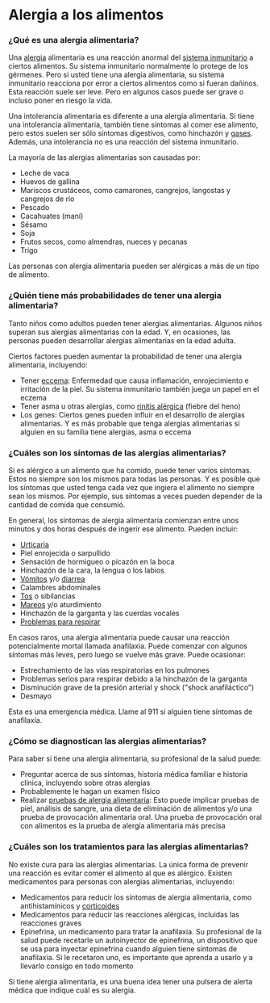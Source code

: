 Alergia a los alimentos
=======================


### ¿Qué es una alergia alimentaria?


Una [alergia](https://medlineplus.gov/spanish/allergy.html) alimentaria es una reacción anormal del [sistema inmunitario](https://medlineplus.gov/spanish/immunesystemanddisorders.html) a ciertos alimentos. Su sistema inmunitario normalmente lo protege de los gérmenes. Pero si usted tiene una alergia alimentaria, su sistema inmunitario reacciona por error a ciertos alimentos como si fueran dañinos. Esta reacción suele ser leve. Pero en algunos casos puede ser grave o incluso poner en riesgo la vida.


Una intolerancia alimentaria es diferente a una alergia alimentaria. Si tiene una intolerancia alimentaria, también tiene síntomas al comer ese alimento, pero estos suelen ser sólo síntomas digestivos, como hinchazón y [gases](https://medlineplus.gov/spanish/gas.html). Además, una intolerancia no es una reacción del sistema inmunitario.


La mayoría de las alergias alimentarias son causadas por:


* Leche de vaca
* Huevos de gallina
* Mariscos crustáceos, como camarones, cangrejos, langostas y cangrejos de río
* Pescado
* Cacahuates (maní)
* Sésamo
* Soja
* Frutos secos, como almendras, nueces y pecanas
* Trigo


Las personas con alergia alimentaria pueden ser alérgicas a más de un tipo de alimento.


### ¿Quién tiene más probabilidades de tener una alergia alimentaria?


Tanto niños como adultos pueden tener alergias alimentarias. Algunos niños superan sus alergias alimentarias con la edad. Y, en ocasiones, las personas pueden desarrollar alergias alimentarias en la edad adulta.


Ciertos factores pueden aumentar la probabilidad de tener una alergia alimentaria, incluyendo:


* Tener [eccema](https://medlineplus.gov/spanish/eczema.html): Enfermedad que causa inflamación, enrojecimiento e irritación de la piel. Su sistema inmunitario también juega un papel en el eczema
* Tener asma u otras alergias, como [rinitis alérgica](https://medlineplus.gov/spanish/hayfever.html) (fiebre del heno)
* Los genes: Ciertos genes pueden influir en el desarrollo de alergias alimentarias. Y es más probable que tenga alergias alimentarias si alguien en su familia tiene alergias, asma o eccema


### ¿Cuáles son los síntomas de las alergias alimentarias?


Si es alérgico a un alimento que ha comido, puede tener varios síntomas. Estos no siempre son los mismos para todas las personas. Y es posible que los síntomas que usted tenga cada vez que ingiera el alimento no siempre sean los mismos. Por ejemplo, sus síntomas a veces pueden depender de la cantidad de comida que consumió.


En general, los síntomas de alergia alimentaria comienzan entre unos minutos y dos horas después de ingerir ese alimento. Pueden incluir:


* [Urticaria](https://medlineplus.gov/spanish/hives.html)
* Piel enrojecida o sarpullido
* Sensación de hormigueo o picazón en la boca
* Hinchazón de la cara, la lengua o los labios
* [Vómitos](https://medlineplus.gov/spanish/nauseaandvomiting.html) y/o [diarrea](https://medlineplus.gov/spanish/diarrhea.html)
* Calambres abdominales
* [Tos](https://medlineplus.gov/spanish/cough.html) o sibilancias
* [Mareos](https://medlineplus.gov/spanish/dizzinessandvertigo.html) y/o aturdimiento
* Hinchazón de la garganta y las cuerdas vocales
* [Problemas para respirar](https://medlineplus.gov/spanish/breathingproblems.html)


En casos raros, una alergia alimentaria puede causar una reacción potencialmente mortal llamada anafilaxia. Puede comenzar con algunos síntomas más leves, pero luego se vuelve más grave. Puede ocasionar:


* Estrechamiento de las vías respiratorias en los pulmones
* Problemas serios para respirar debido a la hinchazón de la garganta
* Disminución grave de la presión arterial y shock ("shock anafiláctico")
* Desmayo


Esta es una emergencia médica. Llame al 911 si alguien tiene síntomas de anafilaxia.


### ¿Cómo se diagnostican las alergias alimentarias?


Para saber si tiene una alergia alimentaria, su profesional de la salud puede:


* Preguntar acerca de sus síntomas, historia médica familiar e historia clínica, incluyendo sobre otras alergias
* Probablemente le hagan un examen físico
* Realizar [pruebas de alergia alimentaria](https://medlineplus.gov/spanish/pruebas-de-laboratorio/pruebas-de-alergias-alimentarias/): Esto puede implicar pruebas de piel, análisis de sangre, una dieta de eliminación de alimentos y/o una prueba de provocación alimentaria oral. Una prueba de provocación oral con alimentos es la prueba de alergia alimentaria más precisa


### ¿Cuáles son los tratamientos para las alergias alimentarias?


No existe cura para las alergias alimentarias. La única forma de prevenir una reacción es evitar comer el alimento al que es alérgico.
Existen medicamentos para personas con alergias alimentarias, incluyendo:


* Medicamentos para reducir los síntomas de alergia alimentaria, como antihistamínicos y [corticoides](https://medlineplus.gov/spanish/steroids.html)
* Medicamentos para reducir las reacciones alérgicas, incluidas las reacciones graves
* Epinefrina, un medicamento para tratar la anafilaxia. Su profesional de la salud puede recetarle un autoinyector de epinefrina, un dispositivo que se usa para inyectar epinefrina cuando alguien tiene síntomas de anafilaxia. Si le recetaron uno, es importante que aprenda a usarlo y a llevarlo consigo en todo momento


Si tiene alergia alimentaria, es una buena idea tener una pulsera de alerta médica que indique cuál es su alergia.

